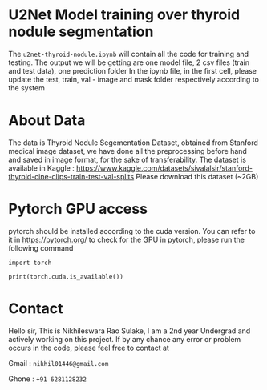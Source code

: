 # U2Net Model training over thyroid nodule segmentation
The ```u2net-thyroid-nodule.ipynb``` will contain all the code for training and testing.
The output we will be getting are one model file, 2 csv files (train and test data), one prediction folder
In the ipynb file, in the first cell, please update the test, train, val - image and mask folder respectively according to the system

# About Data
The data is Thyroid Nodule Segementation Dataset, obtained from Stanford medical image dataset, we have done all the preprocessing before hand and saved in image format, for the sake of transferability.
The dataset is available in Kaggle : https://www.kaggle.com/datasets/sivalalsir/stanford-thyroid-cine-clips-train-test-val-splits
Please download this dataset (~2GB)

# Pytorch GPU access
pytorch should be installed according to the cuda version. You can refer to it in https://pytorch.org/
to check for the GPU in pytorch, please run the following command

```import torch```

```print(torch.cuda.is_available())```

# Contact

Hello sir, This is Nikhileswara Rao Sulake, I am a 2nd year Undergrad and actively working on this project. If by any chance any error or problem occurs in the code, please feel free to contact at

Gmail : `nikhil01446@gmail.com`

Ghone : `+91 6281128232`
